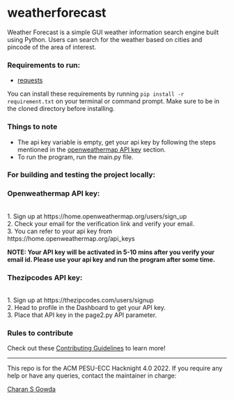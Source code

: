 # weatherforecast

Weather Forecast is a simple GUI weather information search engine built using Python. Users can search for the weather based on cities and pincode of the area of interest.

### Requirements to run:
- [requests](https://docs.python-requests.org/en/latest/)

You can install these requirements by running `pip install -r requirement.txt` on your terminal or command prompt. Make sure to be in the cloned directory before installing. 

### Things to note


- The api key variable is empty, get your api key by following the steps mentioned in the [openweathermap API key](#openweathermap-api-key) section.
- To run the program, run the main.py file.

### For building and testing the project locally:

### Openweathermap API key:
<br>
1. Sign up at https://home.openweathermap.org/users/sign_up<br>
2. Check your email for the verification link and verify your email.<br>
3. You can refer to your api key from https://home.openweathermap.org/api_keys<br>

<b>NOTE: Your API key will be activated in 5-10 mins after you verify your email id. Please use your api key and run the program after some time.</b>

### Thezipcodes API key:
<br>
1. Sign up at https://thezipcodes.com/users/signup<br>
2. Head to profile in the Dashboard to get your API key.<br>
3. Place that API key in the page2.py API parameter.<br>

### Rules to contribute

Check out these [Contributing Guidelines](https://github.com/charan2308/weatherforecast/blob/main/CONTRIBUTION.md) to learn more!

***
This repo is for the ACM PESU-ECC Hacknight 4.0 2022. If you require any help or have any queries, contact the maintainer in charge:

[Charan S Gowda](https://github.com/charan2308)
